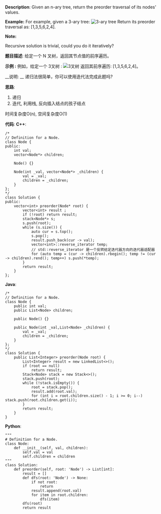 __Description__:
Given an n-ary tree, return the preorder traversal of its nodes' values.

__Example:__
For example, given a 3-ary tree:
![3-ary tree](https://upload-images.jianshu.io/upload_images/16639143-caf24b6dedfe7889.png?imageMogr2/auto-orient/strip%7CimageView2/2/w/1240)
Return its preorder traversal as: [1,3,5,6,2,4].

__Note:__

Recursive solution is trivial, could you do it iteratively?

__题目描述__:
给定一个 N 叉树，返回其节点值的前序遍历。

__示例 :__
例如，给定一个 3叉树 :
![3叉树](https://upload-images.jianshu.io/upload_images/16639143-caf24b6dedfe7889.png?imageMogr2/auto-orient/strip%7CimageView2/2/w/1240)
返回其前序遍历: [1,3,5,6,2,4]。

__说明: __
递归法很简单，你可以使用迭代法完成此题吗?

__思路__:
1. 递归
2. 迭代, 利用栈, 反向插入结点的孩子结点

时间复杂度O(n), 空间复杂度O(1)

__代码__:
__C++__:
```
/*
// Definition for a Node.
class Node {
public:
    int val;
    vector<Node*> children;

    Node() {}

    Node(int _val, vector<Node*> _children) {
        val = _val;
        children = _children;
    }
};
*/
class Solution {
public:
    vector<int> preorder(Node* root) {
        vector<int> result ;
        if (!root) return result;
        stack<Node*> s;
        s.push(root);
        while (s.size()) {       
            auto cur = s.top();
            s.pop();
            result.push_back(cur -> val);
            vector<int>::reverse_iterator temp;
            // std::reverse_iterator 是一个反转给定迭代器方向的迭代器适配器
            for (auto temp = (cur -> children).rbegin(); temp != (cur -> children).rend(); temp++) s.push(*temp);
        }
        return result;
    }
};
```

__Java__:
```
/*
// Definition for a Node.
class Node {
    public int val;
    public List<Node> children;

    public Node() {}

    public Node(int _val,List<Node> _children) {
        val = _val;
        children = _children;
    }
};
*/
class Solution {
    public List<Integer> preorder(Node root) {
        List<Integer> result = new LinkedList<>();
        if (root == null)
            return result;
        Stack<Node> stack = new Stack<>();
        stack.push(root);
        while (!stack.isEmpty()) {
            root = stack.pop();
            result.add(root.val);
            for (int i = root.children.size() - 1; i >= 0; i--) stack.push(root.children.get(i));
        }
        return result;
    }
}
```

__Python__:
```
"""
# Definition for a Node.
class Node:
    def __init__(self, val, children):
        self.val = val
        self.children = children
"""
class Solution:
    def preorder(self, root: 'Node') -> List[int]:
        result = []
        def dfs(root: 'Node') -> None:
            if not root:
                return
            result.append(root.val)
            for item in root.children:
                dfs(item)
        dfs(root)
        return result
```
